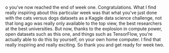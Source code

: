 o you've now reached the end of week one. Congratulations. What I find really inspiring about this particular week was that what you've just done with the cats versus dogs datasets as a Kaggle data science challenge, not that long ago was really only available to the top view, the best researchers at the best universities. But now, thanks to the explosion in compute power, open datasets such as this one, and things such as TensorFlow, you're actually able to do this by yourself, on your own home computer. I find that really inspiring and really exciting. So thank you and get ready for week two.

